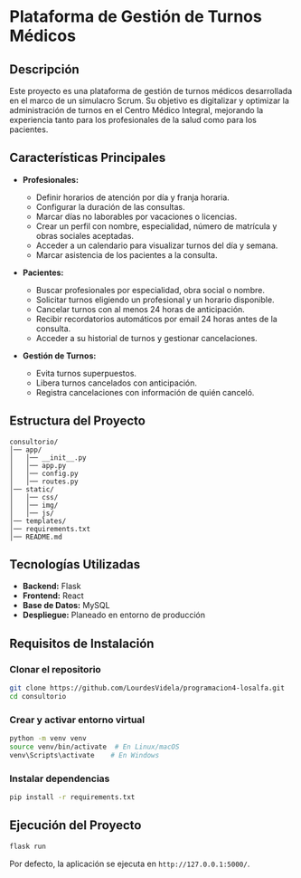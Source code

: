 # Plataforma de Gestión de Turnos Médicos

## Descripción
Este proyecto es una plataforma de gestión de turnos médicos desarrollada en el marco de un simulacro Scrum. Su objetivo es digitalizar y optimizar la administración de turnos en el Centro Médico Integral, mejorando la experiencia tanto para los profesionales de la salud como para los pacientes.

## Características Principales
- **Profesionales:**
  - Definir horarios de atención por día y franja horaria.
  - Configurar la duración de las consultas.
  - Marcar días no laborables por vacaciones o licencias.
  - Crear un perfil con nombre, especialidad, número de matrícula y obras sociales aceptadas.
  - Acceder a un calendario para visualizar turnos del día y semana.
  - Marcar asistencia de los pacientes a la consulta.

- **Pacientes:**
  - Buscar profesionales por especialidad, obra social o nombre.
  - Solicitar turnos eligiendo un profesional y un horario disponible.
  - Cancelar turnos con al menos 24 horas de anticipación.
  - Recibir recordatorios automáticos por email 24 horas antes de la consulta.
  - Acceder a su historial de turnos y gestionar cancelaciones.

- **Gestión de Turnos:**
  - Evita turnos superpuestos.
  - Libera turnos cancelados con anticipación.
  - Registra cancelaciones con información de quién canceló.
  
## Estructura del Proyecto
```
consultorio/
│── app/
│   │── __init__.py
│   │── app.py
│   │── config.py
│   │── routes.py
│── static/
│   │── css/
│   │── img/
│   │── js/
│── templates/
│── requirements.txt
│── README.md
```

## Tecnologías Utilizadas
- **Backend:** Flask
- **Frontend:** React 
- **Base de Datos:**  MySQL
- **Despliegue:** Planeado en entorno de producción


## Requisitos de Instalación
### Clonar el repositorio
```bash
git clone https://github.com/LourdesVidela/programacion4-losalfa.git
cd consultorio
```

### Crear y activar entorno virtual
```bash
python -m venv venv
source venv/bin/activate  # En Linux/macOS
venv\Scripts\activate    # En Windows
```

### Instalar dependencias
```bash
pip install -r requirements.txt
```

## Ejecución del Proyecto
```bash
flask run
```
Por defecto, la aplicación se ejecuta en `http://127.0.0.1:5000/`.
